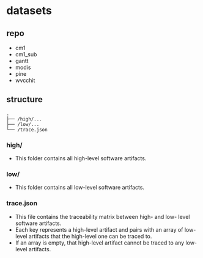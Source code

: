 datasets
========

## repo

* cm1
* cm1_sub
* gantt
* modis
* pine
* wvcchit

## structure

```
.
├── /high/...
├── /low/...
└── /trace.json
```

### high/

* This folder contains all high-level software artifacts.

### low/

* This folder contains all low-level software artifacts.

### trace.json

* This file contains the traceability matrix between high- and low- level software artifacts.
* Each key represents a high-level artifact and pairs with an array of low-level artifacts that the high-level one can be traced to. 
* If an array is empty, that high-level artifact cannot be traced to any low-level artifacts.